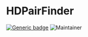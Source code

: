 # HDPairFinder
[![Generic badge](https://img.shields.io/badge/BUDDY-ver_1.0-<COLOR>.svg)](https://github.com/HuanLab/HDPairFinder)
![Maintainer](https://img.shields.io/badge/maintainer-Tingting_Zhao-blue)
